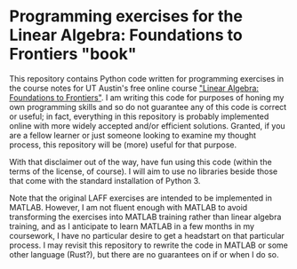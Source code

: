 # Programming exercises for the Linear Algebra: Foundations to Frontiers "book"

This repository contains Python code written for programming exercises in the course notes for UT Austin's free online course ["Linear Algebra: Foundations to Frontiers"](http://www.ulaff.net/). I am writing this code for purposes of honing my own programming skills and so do not guarantee any of this code is correct or useful; in fact, everything in this repository is probably implemented online with more widely accepted and/or efficient solutions. Granted, if you are a fellow learner or just someone looking to examine my thought process, this repository will be (more) useful for that purpose.

With that disclaimer out of the way, have fun using this code (within the terms of the license, of course). I will aim to use no libraries beside those that come with the standard installation of Python 3.

Note that the original LAFF exercises are intended to be implemented in MATLAB. However, I am not fluent enough with MATLAB to avoid transforming the exercises into MATLAB training rather than linear algebra training, and as I anticipate to learn MATLAB in a few months in my coursework, I have no particular desire to get a headstart on that particular process. I may revisit this repository to rewrite the code in MATLAB or some other language (Rust?), but there are no guarantees on if or when I do so.
